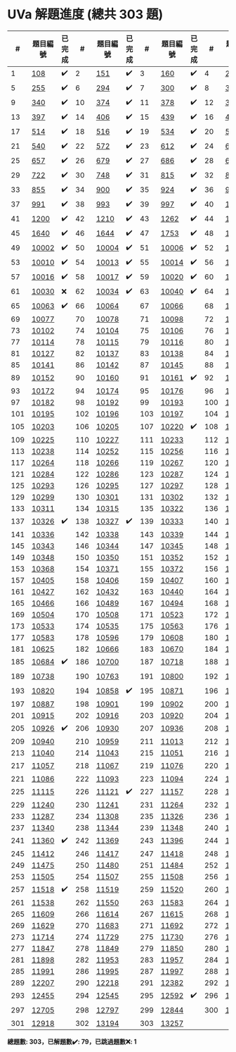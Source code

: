 # UVa 解題進度 (總共 303 題)

| # |題目編號|已完成| # |題目編號|已完成| # |題目編號|已完成| # |題目編號|已完成|
|---|-----------|----------|---|-----------|----------|---|-----------|----------|---|-----------|----------|
| 1 |   <a href="https://onlinejudge.org/external/1/108.pdf" target="_blank">108</a>   |  ✔️  | 2 |   <a href="https://onlinejudge.org/external/1/151.pdf" target="_blank">151</a>   |  ✔️  | 3 |   <a href="https://onlinejudge.org/external/1/160.pdf" target="_blank">160</a>   |  ✔️  | 4 |   <a href="https://onlinejudge.org/external/2/245.pdf" target="_blank">245</a>   |  ✔️  |
| 5 |   <a href="https://onlinejudge.org/external/2/255.pdf" target="_blank">255</a>   |  ✔️  | 6 |   <a href="https://onlinejudge.org/external/2/294.pdf" target="_blank">294</a>   |  ✔️  | 7 |   <a href="https://onlinejudge.org/external/3/300.pdf" target="_blank">300</a>   |  ✔️  | 8 |   <a href="https://onlinejudge.org/external/3/337.pdf" target="_blank">337</a>   |  ✔️  |
| 9 |   <a href="https://onlinejudge.org/external/3/340.pdf" target="_blank">340</a>   |  ✔️  | 10 |   <a href="https://onlinejudge.org/external/3/374.pdf" target="_blank">374</a>   |  ✔️  | 11 |   <a href="https://onlinejudge.org/external/3/378.pdf" target="_blank">378</a>   |  ✔️  | 12 |   <a href="https://onlinejudge.org/external/3/380.pdf" target="_blank">380</a>   |  ✔️  |
| 13 |   <a href="https://onlinejudge.org/external/3/397.pdf" target="_blank">397</a>   |  ✔️  | 14 |   <a href="https://onlinejudge.org/external/4/406.pdf" target="_blank">406</a>   |  ✔️  | 15 |   <a href="https://onlinejudge.org/external/4/439.pdf" target="_blank">439</a>   |  ✔️  | 16 |   <a href="https://onlinejudge.org/external/4/495.pdf" target="_blank">495</a>   |  ✔️  |
| 17 |   <a href="https://onlinejudge.org/external/5/514.pdf" target="_blank">514</a>   |  ✔️  | 18 |   <a href="https://onlinejudge.org/external/5/516.pdf" target="_blank">516</a>   |  ✔️  | 19 |   <a href="https://onlinejudge.org/external/5/534.pdf" target="_blank">534</a>   |  ✔️  | 20 |   <a href="https://onlinejudge.org/external/5/536.pdf" target="_blank">536</a>   |  ✔️  |
| 21 |   <a href="https://onlinejudge.org/external/5/540.pdf" target="_blank">540</a>   |  ✔️  | 22 |   <a href="https://onlinejudge.org/external/5/572.pdf" target="_blank">572</a>   |  ✔️  | 23 |   <a href="https://onlinejudge.org/external/6/612.pdf" target="_blank">612</a>   |  ✔️  | 24 |   <a href="https://onlinejudge.org/external/6/615.pdf" target="_blank">615</a>   |  ✔️  |
| 25 |   <a href="https://onlinejudge.org/external/6/657.pdf" target="_blank">657</a>   |  ✔️  | 26 |   <a href="https://onlinejudge.org/external/6/679.pdf" target="_blank">679</a>   |  ✔️  | 27 |   <a href="https://onlinejudge.org/external/6/686.pdf" target="_blank">686</a>   |  ✔️  | 28 |   <a href="https://onlinejudge.org/external/6/696.pdf" target="_blank">696</a>   |  ✔️  |
| 29 |   <a href="https://onlinejudge.org/external/7/722.pdf" target="_blank">722</a>   |  ✔️  | 30 |   <a href="https://onlinejudge.org/external/7/748.pdf" target="_blank">748</a>   |  ✔️  | 31 |   <a href="https://onlinejudge.org/external/8/815.pdf" target="_blank">815</a>   |  ✔️  | 32 |   <a href="https://onlinejudge.org/external/8/821.pdf" target="_blank">821</a>   |  ✔️  |
| 33 |   <a href="https://onlinejudge.org/external/8/855.pdf" target="_blank">855</a>   |  ✔️  | 34 |   <a href="https://onlinejudge.org/external/9/900.pdf" target="_blank">900</a>   |  ✔️  | 35 |   <a href="https://onlinejudge.org/external/9/924.pdf" target="_blank">924</a>   |  ✔️  | 36 |   <a href="https://onlinejudge.org/external/9/967.pdf" target="_blank">967</a>   |  ✔️  |
| 37 |   <a href="https://onlinejudge.org/external/9/991.pdf" target="_blank">991</a>   |  ✔️  | 38 |   <a href="https://onlinejudge.org/external/9/993.pdf" target="_blank">993</a>   |  ✔️  | 39 |   <a href="https://onlinejudge.org/external/9/997.pdf" target="_blank">997</a>   |  ✔️  | 40 |   <a href="https://onlinejudge.org/external/11/1118.pdf" target="_blank">1118</a>   |  ✔️  |
| 41 |   <a href="https://onlinejudge.org/external/12/1200.pdf" target="_blank">1200</a>   |  ✔️  | 42 |   <a href="https://onlinejudge.org/external/12/1210.pdf" target="_blank">1210</a>   |  ✔️  | 43 |   <a href="https://onlinejudge.org/external/12/1262.pdf" target="_blank">1262</a>   |  ✔️  | 44 |   <a href="https://onlinejudge.org/external/13/1316.pdf" target="_blank">1316</a>   |  ✔️  |
| 45 |   <a href="https://onlinejudge.org/external/16/1640.pdf" target="_blank">1640</a>   |  ✔️  | 46 |   <a href="https://onlinejudge.org/external/16/1644.pdf" target="_blank">1644</a>   |  ✔️  | 47 |   <a href="https://onlinejudge.org/external/17/1753.pdf" target="_blank">1753</a>   |  ✔️  | 48 |   <a href="https://onlinejudge.org/external/100/10001.pdf" target="_blank">10001</a>   |  ✔️  |
| 49 |   <a href="https://onlinejudge.org/external/100/10002.pdf" target="_blank">10002</a>   |  ✔️  | 50 |   <a href="https://onlinejudge.org/external/100/10004.pdf" target="_blank">10004</a>   |  ✔️  | 51 |   <a href="https://onlinejudge.org/external/100/10006.pdf" target="_blank">10006</a>   |  ✔️  | 52 |   <a href="https://onlinejudge.org/external/100/10009.pdf" target="_blank">10009</a>   |  ✔️  |
| 53 |   <a href="https://onlinejudge.org/external/100/10010.pdf" target="_blank">10010</a>   |  ✔️  | 54 |   <a href="https://onlinejudge.org/external/100/10013.pdf" target="_blank">10013</a>   |  ✔️  | 55 |   <a href="https://onlinejudge.org/external/100/10014.pdf" target="_blank">10014</a>   |  ✔️  | 56 |   <a href="https://onlinejudge.org/external/100/10015.pdf" target="_blank">10015</a>   |  ✔️  |
| 57 |   <a href="https://onlinejudge.org/external/100/10016.pdf" target="_blank">10016</a>   |  ✔️  | 58 |   <a href="https://onlinejudge.org/external/100/10017.pdf" target="_blank">10017</a>   |  ✔️  | 59 |   <a href="https://onlinejudge.org/external/100/10020.pdf" target="_blank">10020</a>   |  ✔️  | 60 |   <a href="https://onlinejudge.org/external/100/10028.pdf" target="_blank">10028</a>   |  ✔️  |
| 61 |   <a href="https://onlinejudge.org/external/100/10030.pdf" target="_blank">10030</a>   |  ❌  | 62 |   <a href="https://onlinejudge.org/external/100/10034.pdf" target="_blank">10034</a>   |  ✔️  | 63 |   <a href="https://onlinejudge.org/external/100/10040.pdf" target="_blank">10040</a>   |  ✔️  | 64 |   <a href="https://onlinejudge.org/external/100/10060.pdf" target="_blank">10060</a>   |  ✔️  |
| 65 |   <a href="https://onlinejudge.org/external/100/10063.pdf" target="_blank">10063</a>   |  ✔️  | 66 |   <a href="https://onlinejudge.org/external/100/10064.pdf" target="_blank">10064</a>   |    | 67 |   <a href="https://onlinejudge.org/external/100/10066.pdf" target="_blank">10066</a>   |    | 68 |   <a href="https://onlinejudge.org/external/100/10070.pdf" target="_blank">10070</a>   |    |
| 69 |   <a href="https://onlinejudge.org/external/100/10077.pdf" target="_blank">10077</a>   |    | 70 |   <a href="https://onlinejudge.org/external/100/10078.pdf" target="_blank">10078</a>   |    | 71 |   <a href="https://onlinejudge.org/external/100/10098.pdf" target="_blank">10098</a>   |    | 72 |   <a href="https://onlinejudge.org/external/101/10100.pdf" target="_blank">10100</a>   |    |
| 73 |   <a href="https://onlinejudge.org/external/101/10102.pdf" target="_blank">10102</a>   |    | 74 |   <a href="https://onlinejudge.org/external/101/10104.pdf" target="_blank">10104</a>   |    | 75 |   <a href="https://onlinejudge.org/external/101/10106.pdf" target="_blank">10106</a>   |    | 76 |   <a href="https://onlinejudge.org/external/101/10110.pdf" target="_blank">10110</a>   |    |
| 77 |   <a href="https://onlinejudge.org/external/101/10114.pdf" target="_blank">10114</a>   |    | 78 |   <a href="https://onlinejudge.org/external/101/10115.pdf" target="_blank">10115</a>   |    | 79 |   <a href="https://onlinejudge.org/external/101/10116.pdf" target="_blank">10116</a>   |    | 80 |   <a href="https://onlinejudge.org/external/101/10125.pdf" target="_blank">10125</a>   |    |
| 81 |   <a href="https://onlinejudge.org/external/101/10127.pdf" target="_blank">10127</a>   |    | 82 |   <a href="https://onlinejudge.org/external/101/10137.pdf" target="_blank">10137</a>   |    | 83 |   <a href="https://onlinejudge.org/external/101/10138.pdf" target="_blank">10138</a>   |    | 84 |   <a href="https://onlinejudge.org/external/101/10140.pdf" target="_blank">10140</a>   |    |
| 85 |   <a href="https://onlinejudge.org/external/101/10141.pdf" target="_blank">10141</a>   |    | 86 |   <a href="https://onlinejudge.org/external/101/10142.pdf" target="_blank">10142</a>   |    | 87 |   <a href="https://onlinejudge.org/external/101/10145.pdf" target="_blank">10145</a>   |    | 88 |   <a href="https://onlinejudge.org/external/101/10146.pdf" target="_blank">10146</a>   |    |
| 89 |   <a href="https://onlinejudge.org/external/101/10152.pdf" target="_blank">10152</a>   |    | 90 |   <a href="https://onlinejudge.org/external/101/10160.pdf" target="_blank">10160</a>   |    | 91 |   <a href="https://onlinejudge.org/external/101/10161.pdf" target="_blank">10161</a>   |  ✔️  | 92 |   <a href="https://onlinejudge.org/external/101/10167.pdf" target="_blank">10167</a>   |    |
| 93 |   <a href="https://onlinejudge.org/external/101/10172.pdf" target="_blank">10172</a>   |    | 94 |   <a href="https://onlinejudge.org/external/101/10174.pdf" target="_blank">10174</a>   |    | 95 |   <a href="https://onlinejudge.org/external/101/10176.pdf" target="_blank">10176</a>   |    | 96 |   <a href="https://onlinejudge.org/external/101/10180.pdf" target="_blank">10180</a>   |    |
| 97 |   <a href="https://onlinejudge.org/external/101/10182.pdf" target="_blank">10182</a>   |    | 98 |   <a href="https://onlinejudge.org/external/101/10192.pdf" target="_blank">10192</a>   |    | 99 |   <a href="https://onlinejudge.org/external/101/10193.pdf" target="_blank">10193</a>   |    | 100 |   <a href="https://onlinejudge.org/external/101/10194.pdf" target="_blank">10194</a>   |    |
| 101 |   <a href="https://onlinejudge.org/external/101/10195.pdf" target="_blank">10195</a>   |    | 102 |   <a href="https://onlinejudge.org/external/101/10196.pdf" target="_blank">10196</a>   |    | 103 |   <a href="https://onlinejudge.org/external/101/10197.pdf" target="_blank">10197</a>   |    | 104 |   <a href="https://onlinejudge.org/external/102/10200.pdf" target="_blank">10200</a>   |    |
| 105 |   <a href="https://onlinejudge.org/external/102/10203.pdf" target="_blank">10203</a>   |    | 106 |   <a href="https://onlinejudge.org/external/102/10205.pdf" target="_blank">10205</a>   |    | 107 |   <a href="https://onlinejudge.org/external/102/10220.pdf" target="_blank">10220</a>   |  ✔️  | 108 |   <a href="https://onlinejudge.org/external/102/10223.pdf" target="_blank">10223</a>   |    |
| 109 |   <a href="https://onlinejudge.org/external/102/10225.pdf" target="_blank">10225</a>   |    | 110 |   <a href="https://onlinejudge.org/external/102/10227.pdf" target="_blank">10227</a>   |    | 111 |   <a href="https://onlinejudge.org/external/102/10233.pdf" target="_blank">10233</a>   |    | 112 |   <a href="https://onlinejudge.org/external/102/10236.pdf" target="_blank">10236</a>   |    |
| 113 |   <a href="https://onlinejudge.org/external/102/10238.pdf" target="_blank">10238</a>   |    | 114 |   <a href="https://onlinejudge.org/external/102/10252.pdf" target="_blank">10252</a>   |    | 115 |   <a href="https://onlinejudge.org/external/102/10256.pdf" target="_blank">10256</a>   |    | 116 |   <a href="https://onlinejudge.org/external/102/10263.pdf" target="_blank">10263</a>   |    |
| 117 |   <a href="https://onlinejudge.org/external/102/10264.pdf" target="_blank">10264</a>   |    | 118 |   <a href="https://onlinejudge.org/external/102/10266.pdf" target="_blank">10266</a>   |    | 119 |   <a href="https://onlinejudge.org/external/102/10267.pdf" target="_blank">10267</a>   |    | 120 |   <a href="https://onlinejudge.org/external/102/10283.pdf" target="_blank">10283</a>   |    |
| 121 |   <a href="https://onlinejudge.org/external/102/10284.pdf" target="_blank">10284</a>   |    | 122 |   <a href="https://onlinejudge.org/external/102/10286.pdf" target="_blank">10286</a>   |    | 123 |   <a href="https://onlinejudge.org/external/102/10287.pdf" target="_blank">10287</a>   |    | 124 |   <a href="https://onlinejudge.org/external/102/10289.pdf" target="_blank">10289</a>   |    |
| 125 |   <a href="https://onlinejudge.org/external/102/10293.pdf" target="_blank">10293</a>   |    | 126 |   <a href="https://onlinejudge.org/external/102/10295.pdf" target="_blank">10295</a>   |    | 127 |   <a href="https://onlinejudge.org/external/102/10297.pdf" target="_blank">10297</a>   |    | 128 |   <a href="https://onlinejudge.org/external/102/10298.pdf" target="_blank">10298</a>   |    |
| 129 |   <a href="https://onlinejudge.org/external/102/10299.pdf" target="_blank">10299</a>   |    | 130 |   <a href="https://onlinejudge.org/external/103/10301.pdf" target="_blank">10301</a>   |    | 131 |   <a href="https://onlinejudge.org/external/103/10302.pdf" target="_blank">10302</a>   |    | 132 |   <a href="https://onlinejudge.org/external/103/10305.pdf" target="_blank">10305</a>   |    |
| 133 |   <a href="https://onlinejudge.org/external/103/10311.pdf" target="_blank">10311</a>   |    | 134 |   <a href="https://onlinejudge.org/external/103/10315.pdf" target="_blank">10315</a>   |    | 135 |   <a href="https://onlinejudge.org/external/103/10322.pdf" target="_blank">10322</a>   |    | 136 |   <a href="https://onlinejudge.org/external/103/10325.pdf" target="_blank">10325</a>   |    |
| 137 |   <a href="https://onlinejudge.org/external/103/10326.pdf" target="_blank">10326</a>   |  ✔️  | 138 |   <a href="https://onlinejudge.org/external/103/10327.pdf" target="_blank">10327</a>   |  ✔️  | 139 |   <a href="https://onlinejudge.org/external/103/10333.pdf" target="_blank">10333</a>   |    | 140 |   <a href="https://onlinejudge.org/external/103/10334.pdf" target="_blank">10334</a>   |  ✔️  |
| 141 |   <a href="https://onlinejudge.org/external/103/10336.pdf" target="_blank">10336</a>   |    | 142 |   <a href="https://onlinejudge.org/external/103/10338.pdf" target="_blank">10338</a>   |    | 143 |   <a href="https://onlinejudge.org/external/103/10339.pdf" target="_blank">10339</a>   |    | 144 |   <a href="https://onlinejudge.org/external/103/10341.pdf" target="_blank">10341</a>   |    |
| 145 |   <a href="https://onlinejudge.org/external/103/10343.pdf" target="_blank">10343</a>   |    | 146 |   <a href="https://onlinejudge.org/external/103/10344.pdf" target="_blank">10344</a>   |    | 147 |   <a href="https://onlinejudge.org/external/103/10345.pdf" target="_blank">10345</a>   |    | 148 |   <a href="https://onlinejudge.org/external/103/10347.pdf" target="_blank">10347</a>   |    |
| 149 |   <a href="https://onlinejudge.org/external/103/10348.pdf" target="_blank">10348</a>   |    | 150 |   <a href="https://onlinejudge.org/external/103/10350.pdf" target="_blank">10350</a>   |    | 151 |   <a href="https://onlinejudge.org/external/103/10352.pdf" target="_blank">10352</a>   |    | 152 |   <a href="https://onlinejudge.org/external/103/10360.pdf" target="_blank">10360</a>   |    |
| 153 |   <a href="https://onlinejudge.org/external/103/10368.pdf" target="_blank">10368</a>   |    | 154 |   <a href="https://onlinejudge.org/external/103/10371.pdf" target="_blank">10371</a>   |    | 155 |   <a href="https://onlinejudge.org/external/103/10372.pdf" target="_blank">10372</a>   |    | 156 |   <a href="https://onlinejudge.org/external/103/10382.pdf" target="_blank">10382</a>   |    |
| 157 |   <a href="https://onlinejudge.org/external/104/10405.pdf" target="_blank">10405</a>   |    | 158 |   <a href="https://onlinejudge.org/external/104/10406.pdf" target="_blank">10406</a>   |    | 159 |   <a href="https://onlinejudge.org/external/104/10407.pdf" target="_blank">10407</a>   |    | 160 |   <a href="https://onlinejudge.org/external/104/10408.pdf" target="_blank">10408</a>   |    |
| 161 |   <a href="https://onlinejudge.org/external/104/10427.pdf" target="_blank">10427</a>   |    | 162 |   <a href="https://onlinejudge.org/external/104/10432.pdf" target="_blank">10432</a>   |    | 163 |   <a href="https://onlinejudge.org/external/104/10440.pdf" target="_blank">10440</a>   |    | 164 |   <a href="https://onlinejudge.org/external/104/10450.pdf" target="_blank">10450</a>   |    |
| 165 |   <a href="https://onlinejudge.org/external/104/10466.pdf" target="_blank">10466</a>   |    | 166 |   <a href="https://onlinejudge.org/external/104/10489.pdf" target="_blank">10489</a>   |    | 167 |   <a href="https://onlinejudge.org/external/104/10494.pdf" target="_blank">10494</a>   |    | 168 |   <a href="https://onlinejudge.org/external/104/10497.pdf" target="_blank">10497</a>   |    |
| 169 |   <a href="https://onlinejudge.org/external/105/10504.pdf" target="_blank">10504</a>   |    | 170 |   <a href="https://onlinejudge.org/external/105/10508.pdf" target="_blank">10508</a>   |    | 171 |   <a href="https://onlinejudge.org/external/105/10523.pdf" target="_blank">10523</a>   |    | 172 |   <a href="https://onlinejudge.org/external/105/10527.pdf" target="_blank">10527</a>   |    |
| 173 |   <a href="https://onlinejudge.org/external/105/10533.pdf" target="_blank">10533</a>   |    | 174 |   <a href="https://onlinejudge.org/external/105/10535.pdf" target="_blank">10535</a>   |    | 175 |   <a href="https://onlinejudge.org/external/105/10563.pdf" target="_blank">10563</a>   |    | 176 |   <a href="https://onlinejudge.org/external/105/10579.pdf" target="_blank">10579</a>   |    |
| 177 |   <a href="https://onlinejudge.org/external/105/10583.pdf" target="_blank">10583</a>   |    | 178 |   <a href="https://onlinejudge.org/external/105/10596.pdf" target="_blank">10596</a>   |    | 179 |   <a href="https://onlinejudge.org/external/106/10608.pdf" target="_blank">10608</a>   |    | 180 |   <a href="https://onlinejudge.org/external/106/10611.pdf" target="_blank">10611</a>   |    |
| 181 |   <a href="https://onlinejudge.org/external/106/10625.pdf" target="_blank">10625</a>   |    | 182 |   <a href="https://onlinejudge.org/external/106/10666.pdf" target="_blank">10666</a>   |    | 183 |   <a href="https://onlinejudge.org/external/106/10670.pdf" target="_blank">10670</a>   |    | 184 |   <a href="https://onlinejudge.org/external/106/10673.pdf" target="_blank">10673</a>   |    |
| 185 |   <a href="https://onlinejudge.org/external/106/10684.pdf" target="_blank">10684</a>   |  ✔️  | 186 |   <a href="https://onlinejudge.org/external/107/10700.pdf" target="_blank">10700</a>   |    | 187 |   <a href="https://onlinejudge.org/external/107/10718.pdf" target="_blank">10718</a>   |    | 188 |   <a href="https://onlinejudge.org/external/107/10730.pdf" target="_blank">10730</a>   |    |
| 189 |   <a href="https://onlinejudge.org/external/107/10738.pdf" target="_blank">10738</a>   |    | 190 |   <a href="https://onlinejudge.org/external/107/10763.pdf" target="_blank">10763</a>   |    | 191 |   <a href="https://onlinejudge.org/external/108/10800.pdf" target="_blank">10800</a>   |    | 192 |   <a href="https://onlinejudge.org/external/108/10815.pdf" target="_blank">10815</a>   |  ✔️  |
| 193 |   <a href="https://onlinejudge.org/external/108/10820.pdf" target="_blank">10820</a>   |    | 194 |   <a href="https://onlinejudge.org/external/108/10858.pdf" target="_blank">10858</a>   |  ✔️  | 195 |   <a href="https://onlinejudge.org/external/108/10871.pdf" target="_blank">10871</a>   |    | 196 |   <a href="https://onlinejudge.org/external/108/10881.pdf" target="_blank">10881</a>   |    |
| 197 |   <a href="https://onlinejudge.org/external/108/10887.pdf" target="_blank">10887</a>   |    | 198 |   <a href="https://onlinejudge.org/external/109/10901.pdf" target="_blank">10901</a>   |    | 199 |   <a href="https://onlinejudge.org/external/109/10902.pdf" target="_blank">10902</a>   |    | 200 |   <a href="https://onlinejudge.org/external/109/10910.pdf" target="_blank">10910</a>   |    |
| 201 |   <a href="https://onlinejudge.org/external/109/10915.pdf" target="_blank">10915</a>   |    | 202 |   <a href="https://onlinejudge.org/external/109/10916.pdf" target="_blank">10916</a>   |    | 203 |   <a href="https://onlinejudge.org/external/109/10920.pdf" target="_blank">10920</a>   |    | 204 |   <a href="https://onlinejudge.org/external/109/10924.pdf" target="_blank">10924</a>   |    |
| 205 |   <a href="https://onlinejudge.org/external/109/10926.pdf" target="_blank">10926</a>   |  ✔️  | 206 |   <a href="https://onlinejudge.org/external/109/10930.pdf" target="_blank">10930</a>   |    | 207 |   <a href="https://onlinejudge.org/external/109/10936.pdf" target="_blank">10936</a>   |    | 208 |   <a href="https://onlinejudge.org/external/109/10938.pdf" target="_blank">10938</a>   |    |
| 209 |   <a href="https://onlinejudge.org/external/109/10940.pdf" target="_blank">10940</a>   |    | 210 |   <a href="https://onlinejudge.org/external/109/10959.pdf" target="_blank">10959</a>   |    | 211 |   <a href="https://onlinejudge.org/external/110/11013.pdf" target="_blank">11013</a>   |    | 212 |   <a href="https://onlinejudge.org/external/110/11039.pdf" target="_blank">11039</a>   |    |
| 213 |   <a href="https://onlinejudge.org/external/110/11040.pdf" target="_blank">11040</a>   |    | 214 |   <a href="https://onlinejudge.org/external/110/11043.pdf" target="_blank">11043</a>   |    | 215 |   <a href="https://onlinejudge.org/external/110/11051.pdf" target="_blank">11051</a>   |    | 216 |   <a href="https://onlinejudge.org/external/110/11056.pdf" target="_blank">11056</a>   |    |
| 217 |   <a href="https://onlinejudge.org/external/110/11057.pdf" target="_blank">11057</a>   |    | 218 |   <a href="https://onlinejudge.org/external/110/11067.pdf" target="_blank">11067</a>   |    | 219 |   <a href="https://onlinejudge.org/external/110/11076.pdf" target="_blank">11076</a>   |    | 220 |   <a href="https://onlinejudge.org/external/110/11078.pdf" target="_blank">11078</a>   |  ✔️  |
| 221 |   <a href="https://onlinejudge.org/external/110/11086.pdf" target="_blank">11086</a>   |    | 222 |   <a href="https://onlinejudge.org/external/110/11093.pdf" target="_blank">11093</a>   |    | 223 |   <a href="https://onlinejudge.org/external/110/11094.pdf" target="_blank">11094</a>   |    | 224 |   <a href="https://onlinejudge.org/external/110/11096.pdf" target="_blank">11096</a>   |    |
| 225 |   <a href="https://onlinejudge.org/external/111/11115.pdf" target="_blank">11115</a>   |    | 226 |   <a href="https://onlinejudge.org/external/111/11121.pdf" target="_blank">11121</a>   |  ✔️  | 227 |   <a href="https://onlinejudge.org/external/111/11157.pdf" target="_blank">11157</a>   |    | 228 |   <a href="https://onlinejudge.org/external/112/11235.pdf" target="_blank">11235</a>   |    |
| 229 |   <a href="https://onlinejudge.org/external/112/11240.pdf" target="_blank">11240</a>   |    | 230 |   <a href="https://onlinejudge.org/external/112/11241.pdf" target="_blank">11241</a>   |    | 231 |   <a href="https://onlinejudge.org/external/112/11264.pdf" target="_blank">11264</a>   |    | 232 |   <a href="https://onlinejudge.org/external/112/11286.pdf" target="_blank">11286</a>   |    |
| 233 |   <a href="https://onlinejudge.org/external/112/11287.pdf" target="_blank">11287</a>   |    | 234 |   <a href="https://onlinejudge.org/external/113/11308.pdf" target="_blank">11308</a>   |    | 235 |   <a href="https://onlinejudge.org/external/113/11326.pdf" target="_blank">11326</a>   |    | 236 |   <a href="https://onlinejudge.org/external/113/11335.pdf" target="_blank">11335</a>   |    |
| 237 |   <a href="https://onlinejudge.org/external/113/11340.pdf" target="_blank">11340</a>   |    | 238 |   <a href="https://onlinejudge.org/external/113/11344.pdf" target="_blank">11344</a>   |    | 239 |   <a href="https://onlinejudge.org/external/113/11348.pdf" target="_blank">11348</a>   |    | 240 |   <a href="https://onlinejudge.org/external/113/11350.pdf" target="_blank">11350</a>   |    |
| 241 |   <a href="https://onlinejudge.org/external/113/11360.pdf" target="_blank">11360</a>   |  ✔️  | 242 |   <a href="https://onlinejudge.org/external/113/11369.pdf" target="_blank">11369</a>   |    | 243 |   <a href="https://onlinejudge.org/external/113/11396.pdf" target="_blank">11396</a>   |    | 244 |   <a href="https://onlinejudge.org/external/114/11403.pdf" target="_blank">11403</a>   |    |
| 245 |   <a href="https://onlinejudge.org/external/114/11412.pdf" target="_blank">11412</a>   |    | 246 |   <a href="https://onlinejudge.org/external/114/11417.pdf" target="_blank">11417</a>   |    | 247 |   <a href="https://onlinejudge.org/external/114/11418.pdf" target="_blank">11418</a>   |    | 248 |   <a href="https://onlinejudge.org/external/114/11462.pdf" target="_blank">11462</a>   |    |
| 249 |   <a href="https://onlinejudge.org/external/114/11475.pdf" target="_blank">11475</a>   |    | 250 |   <a href="https://onlinejudge.org/external/114/11480.pdf" target="_blank">11480</a>   |    | 251 |   <a href="https://onlinejudge.org/external/114/11484.pdf" target="_blank">11484</a>   |    | 252 |   <a href="https://onlinejudge.org/external/114/11489.pdf" target="_blank">11489</a>   |    |
| 253 |   <a href="https://onlinejudge.org/external/115/11505.pdf" target="_blank">11505</a>   |    | 254 |   <a href="https://onlinejudge.org/external/115/11507.pdf" target="_blank">11507</a>   |    | 255 |   <a href="https://onlinejudge.org/external/115/11508.pdf" target="_blank">11508</a>   |    | 256 |   <a href="https://onlinejudge.org/external/115/11515.pdf" target="_blank">11515</a>   |    |
| 257 |   <a href="https://onlinejudge.org/external/115/11518.pdf" target="_blank">11518</a>   |  ✔️  | 258 |   <a href="https://onlinejudge.org/external/115/11519.pdf" target="_blank">11519</a>   |    | 259 |   <a href="https://onlinejudge.org/external/115/11520.pdf" target="_blank">11520</a>   |    | 260 |   <a href="https://onlinejudge.org/external/115/11536.pdf" target="_blank">11536</a>   |    |
| 261 |   <a href="https://onlinejudge.org/external/115/11538.pdf" target="_blank">11538</a>   |    | 262 |   <a href="https://onlinejudge.org/external/115/11550.pdf" target="_blank">11550</a>   |    | 263 |   <a href="https://onlinejudge.org/external/115/11583.pdf" target="_blank">11583</a>   |    | 264 |   <a href="https://onlinejudge.org/external/115/11586.pdf" target="_blank">11586</a>   |    |
| 265 |   <a href="https://onlinejudge.org/external/116/11609.pdf" target="_blank">11609</a>   |    | 266 |   <a href="https://onlinejudge.org/external/116/11614.pdf" target="_blank">11614</a>   |    | 267 |   <a href="https://onlinejudge.org/external/116/11615.pdf" target="_blank">11615</a>   |    | 268 |   <a href="https://onlinejudge.org/external/116/11616.pdf" target="_blank">11616</a>   |    |
| 269 |   <a href="https://onlinejudge.org/external/116/11629.pdf" target="_blank">11629</a>   |    | 270 |   <a href="https://onlinejudge.org/external/116/11683.pdf" target="_blank">11683</a>   |    | 271 |   <a href="https://onlinejudge.org/external/116/11692.pdf" target="_blank">11692</a>   |    | 272 |   <a href="https://onlinejudge.org/external/117/11703.pdf" target="_blank">11703</a>   |    |
| 273 |   <a href="https://onlinejudge.org/external/117/11714.pdf" target="_blank">11714</a>   |    | 274 |   <a href="https://onlinejudge.org/external/117/11729.pdf" target="_blank">11729</a>   |    | 275 |   <a href="https://onlinejudge.org/external/117/11730.pdf" target="_blank">11730</a>   |    | 276 |   <a href="https://onlinejudge.org/external/117/11742.pdf" target="_blank">11742</a>   |    |
| 277 |   <a href="https://onlinejudge.org/external/118/11847.pdf" target="_blank">11847</a>   |    | 278 |   <a href="https://onlinejudge.org/external/118/11849.pdf" target="_blank">11849</a>   |    | 279 |   <a href="https://onlinejudge.org/external/118/11850.pdf" target="_blank">11850</a>   |    | 280 |   <a href="https://onlinejudge.org/external/118/11879.pdf" target="_blank">11879</a>   |    |
| 281 |   <a href="https://onlinejudge.org/external/118/11898.pdf" target="_blank">11898</a>   |    | 282 |   <a href="https://onlinejudge.org/external/119/11953.pdf" target="_blank">11953</a>   |    | 283 |   <a href="https://onlinejudge.org/external/119/11957.pdf" target="_blank">11957</a>   |    | 284 |   <a href="https://onlinejudge.org/external/119/11960.pdf" target="_blank">11960</a>   |    |
| 285 |   <a href="https://onlinejudge.org/external/119/11991.pdf" target="_blank">11991</a>   |    | 286 |   <a href="https://onlinejudge.org/external/119/11995.pdf" target="_blank">11995</a>   |    | 287 |   <a href="https://onlinejudge.org/external/119/11997.pdf" target="_blank">11997</a>   |    | 288 |   <a href="https://onlinejudge.org/external/121/12160.pdf" target="_blank">12160</a>   |    |
| 289 |   <a href="https://onlinejudge.org/external/122/12207.pdf" target="_blank">12207</a>   |    | 290 |   <a href="https://onlinejudge.org/external/122/12218.pdf" target="_blank">12218</a>   |    | 291 |   <a href="https://onlinejudge.org/external/123/12382.pdf" target="_blank">12382</a>   |    | 292 |   <a href="https://onlinejudge.org/external/124/12406.pdf" target="_blank">12406</a>   |    |
| 293 |   <a href="https://onlinejudge.org/external/124/12455.pdf" target="_blank">12455</a>   |    | 294 |   <a href="https://onlinejudge.org/external/125/12545.pdf" target="_blank">12545</a>   |    | 295 |   <a href="https://onlinejudge.org/external/125/12592.pdf" target="_blank">12592</a>   |  ✔️  | 296 |   <a href="https://onlinejudge.org/external/126/12694.pdf" target="_blank">12694</a>   |    |
| 297 |   <a href="https://onlinejudge.org/external/127/12705.pdf" target="_blank">12705</a>   |    | 298 |   <a href="https://onlinejudge.org/external/127/12797.pdf" target="_blank">12797</a>   |    | 299 |   <a href="https://onlinejudge.org/external/128/12844.pdf" target="_blank">12844</a>   |    | 300 |   <a href="https://onlinejudge.org/external/128/12869.pdf" target="_blank">12869</a>   |  ✔️  |
| 301 |   <a href="https://onlinejudge.org/external/129/12918.pdf" target="_blank">12918</a>   |    | 302 |   <a href="https://onlinejudge.org/external/131/13194.pdf" target="_blank">13194</a>   |    | 303 |   <a href="https://onlinejudge.org/external/132/13257.pdf" target="_blank">13257</a>   |    |   |   |   |

**總題數: 303，已解題數✔️: 79，已跳過題數❌: 1**
